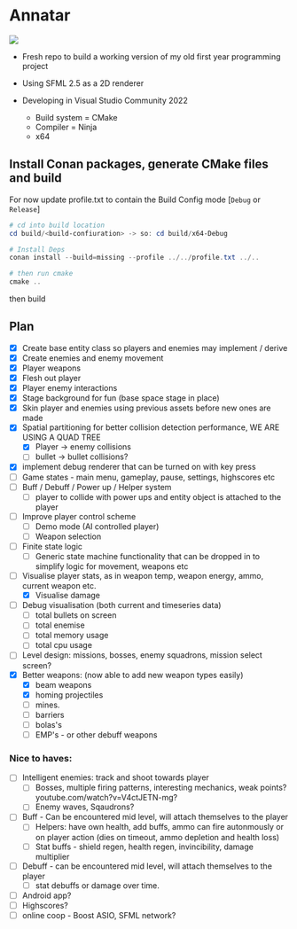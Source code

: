# Annatar

![](./src/assets/p1.gif)

- Fresh repo to build a working version of my old first year programming project
- Using SFML 2.5 as a 2D renderer

- Developing in Visual Studio Community 2022
  - Build system = CMake
  - Compiler = Ninja
  - x64

## Install Conan packages, generate CMake files and build

For now update profile.txt to contain the Build Config mode [`Debug` or `Release`]

```Powershell
# cd into build location
cd build/<build-confiuration> -> so: cd build/x64-Debug

# Install Deps
conan install --build=missing --profile ../../profile.txt ../..     

# then run cmake
cmake ..
```

then build

## Plan

- [x] Create base entity class so players and enemies may implement / derive 
- [x] Create enemies and enemy movement
- [x] Player weapons
- [x] Flesh out player
- [x] Player enemy interactions
- [x] Stage background for fun (base space stage in place)
- [x] Skin player and enemies using previous assets before new ones are made
- [x] Spatial partitioning for better collision detection performance, WE ARE USING A QUAD TREE
  - [x] Player -> enemy collisions
  - [ ] bullet -> bullet collisions? 
- [x] implement debug renderer that can be turned on with key press
- [ ] Game states - main menu, gameplay, pause, settings, highscores etc 
- [ ] Buff / Debuff / Power up / Helper system 
  - [ ] player to collide with power ups and entity object is attached to the player
- [ ] Improve player control scheme
  - [ ] Demo mode (AI controlled player)
  - [ ] Weapon selection
- [ ] Finite state logic
  - [ ] Generic state machine functionality that can be dropped in to simplify logic for movement, weapons etc
- [ ] Visualise player stats, as in weapon temp, weapon energy, ammo, current weapon etc.
  - [x] Visualise damage
- [ ] Debug visualisation (both current and timeseries data)
  - [ ] total bullets on screen
  - [ ] total enemise
  - [ ] total memory usage
  - [ ] total cpu usage
- [ ] Level design: missions, bosses, enemy squadrons, mission select screen?
- [x] Better weapons: (now able to add new weapon types easily)
  - [x] beam weapons
  - [x] homing projectiles
  - [ ] mines.
  - [ ] barriers
  - [ ] bolas's
  - [ ] EMP's - or other debuff weapons

### Nice to haves:
- [ ] Intelligent enemies: track and shoot towards player
  - [ ] Bosses, multiple firing patterns, interesting mechanics, weak points? youtube.com/watch?v=V4ctJETN-mg?
  - [ ] Enemy waves, Sqaudrons?
- [ ] Buff - Can be encountered mid level, will attach themselves to the player
  - [ ] Helpers: have own health, add buffs, ammo can fire autonmously or on player action (dies on timeout, ammo depletion and health loss)
  - [ ] Stat buffs - shield regen, health regen, invincibility, damage multiplier
- [ ] Debuff - can be encountered mid level, will attach themselves to the player
  - [ ] stat debuffs or damage over time.
- [ ] Android app?
- [ ] Highscores?
- [ ] online coop - Boost ASIO, SFML network?
